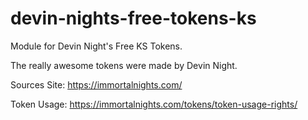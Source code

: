 # devin-nights-free-tokens-ks
Module for Devin Night's Free KS Tokens.

The really awesome tokens were made by Devin Night.

Sources Site:
https://immortalnights.com/

Token Usage:
https://immortalnights.com/tokens/token-usage-rights/
